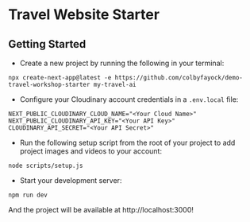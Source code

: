 # Travel Website Starter

## Getting Started

* Create a new project by running the following in your terminal:

```
npx create-next-app@latest -e https://github.com/colbyfayock/demo-travel-workshop-starter my-travel-ai
```

* Configure your Cloudinary account credentials in a `.env.local` file:

```
NEXT_PUBLIC_CLOUDINARY_CLOUD_NAME="<Your Cloud Name>"
NEXT_PUBLIC_CLOUDINARY_API_KEY="<Your API Key>"
CLOUDINARY_API_SECRET="<Your API Secret>"
```

* Run the following setup script from the root of your project to add project images and videos to your account:

```
node scripts/setup.js
```

* Start your development server:

```
npm run dev
```

And the project will be available at http://localhost:3000!